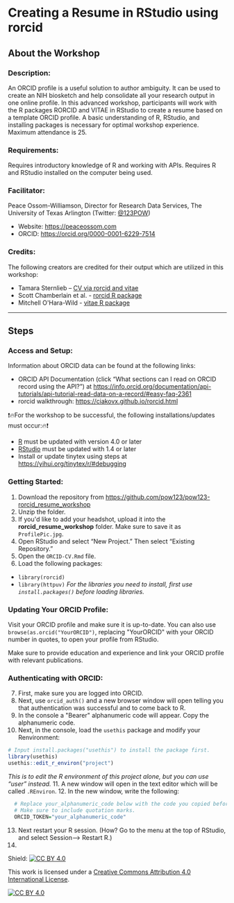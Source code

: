 # Creating a Resume in RStudio using rorcid

## About the Workshop

### Description:
An ORCID profile is a useful solution to author ambiguity.  It can be used to create an NIH biosketch and help consolidate all your research output in one online profile.  In this advanced workshop, participants will work with the R packages RORCID and VITAE in RStudio to create a resume based on a template ORCID profile.  A basic understanding of R, RStudio, and installing packages is necessary for optimal workshop experience.  Maximum attendance is 25.

### Requirements:
Requires introductory knowledge of R and working with APIs. Requires R and RStudio installed on the computer being used.

### Facilitator:
Peace Ossom-Williamson, Director for Research Data Services, The University of Texas Arlington (Twitter: [@123POW](https://twitter.com/123POW))
- Website: https://peaceossom.com
- ORCID: https://orcid.org/0000-0001-6229-7514


### Credits: 
The following creators are credited for their output which are utilized in this workshop:
- Tamara Sternlieb – [CV via rorcid and vitae](https://github.com/TamiSter/AwesomCVwithORCID)
- Scott Chamberlain et al. - [rorcid R package](https://github.com/ropensci/rorcid)
- Mitchell O'Hara-Wild - [vitae R package](https://github.com/mitchelloharawild/vitae)

---
## Steps

### Access and Setup:
Information about ORCID data can be found at the following links:
- ORCID API Documentation (click “What sections can I read on ORCID record using the API?”) at
  https://info.orcid.org/documentation/api-tutorials/api-tutorial-read-data-on-a-record/#easy-faq-2361
- rorcid walkthrough: https://ciakovx.github.io/rorcid.html 

❗🔥For the workshop to be successful, the following installations/updates must occur:🔥❗
- [R](https://www.r-project.org/) must be updated with version 4.0 or later
- [RStudio](https://rstudio.com/products/rstudio/download/) must be updated with 1.4 or later
- Install or update tinytex using steps at https://yihui.org/tinytex/r/#debugging

### Getting Started:
1. Download the repository from https://github.com/pow123/pow123-rorcid_resume_workshop
2. Unzip the folder.
3. If you'd like to add your headshot, upload it into the **rorcid_resume_workshop** folder. Make sure to save it as `ProfilePic.jpg`.
4. Open RStudio and select “New Project.” Then select “Existing Repository.”
5. Open the `ORCID-CV.Rmd` file.
6. Load the following packages:
  * `library(rorcid)`
  * `library(httpuv)`
*For the libraries you need to install, first use `install.packages()` before loading libraries.*

### Updating Your ORCID Profile:
Visit your ORCID profile and make sure it is up-to-date. You can also use `browse(as.orcid("YourORCID")`, replacing "YourORCID" with your ORCID number in quotes, to open your profile from RStudio.

Make sure to provide education and experience and link your ORCID profile with relevant publications.

### Authenticating with ORCID:
7. First, make sure you are logged into ORCID.
8. Next, use `orcid_auth()` and a new browser window will open telling you that authentication was successful and to come back to R.
9. In the console a "Bearer" alphanumeric code will appear. Copy the alphanumeric code.
10. Next, in the console, load the `usethis` package and modify your Renvironment: 
  ```r
  # Input install.packages("usethis") to install the package first.
  library(usethis)
  usethis::edit_r_environ("project")
```
  *This is to edit the R environment of this project alone, but you can use “user” instead.*
11. A new window will open in the text editor which will be called `.REnviron`.
12. In the new window, write the following:
```r
  # Replace your_alphanumeric_code below with the code you copied before. 
  # Make sure to include quotation marks.
  ORCID_TOKEN="your_alphanumeric_code"
```
13. Next restart your R session. (How? Go to the menu at the top of RStudio, and select Session--> Restart R.)
14. 


Shield: [![CC BY 4.0][cc-by-shield]][cc-by]

This work is licensed under a
[Creative Commons Attribution 4.0 International License][cc-by].

[![CC BY 4.0][cc-by-image]][cc-by]

[cc-by]: http://creativecommons.org/licenses/by/4.0/
[cc-by-image]: https://i.creativecommons.org/l/by/4.0/88x31.png
[cc-by-shield]: https://img.shields.io/badge/License-CC%20BY%204.0-lightgrey.svg
